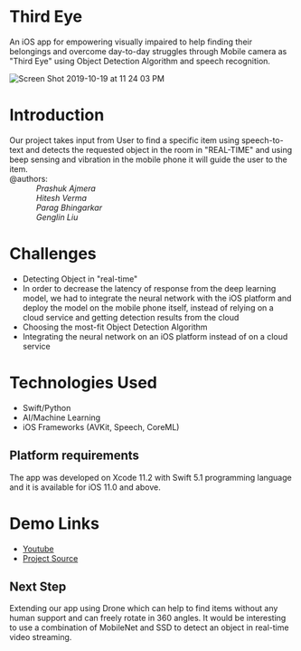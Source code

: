 # Third Eye

An iOS app for empowering visually impaired to help finding their belongings and overcome day-to-day struggles through Mobile camera as "Third Eye" using Object Detection Algorithm and speech recognition.

![Screen Shot 2019-10-19 at 11 24 03 PM](https://user-images.githubusercontent.com/17843556/67154305-f7201780-f2c7-11e9-9833-0eb273222a0a.png)
 
# Introduction
Our project takes input from User to find a specific item using speech-to-text and detects the requested object in the room in "REAL-TIME" and using beep sensing and vibration in the mobile phone it will guide the user to the item.<br/>
@authors: <br/>
&nbsp;&nbsp;&nbsp;&nbsp;&nbsp;&nbsp;&nbsp;&nbsp;&nbsp;&nbsp;&nbsp;&nbsp;<i>Prashuk Ajmera<br/>
&nbsp;&nbsp;&nbsp;&nbsp;&nbsp;&nbsp;&nbsp;&nbsp;&nbsp;&nbsp;&nbsp;&nbsp;Hitesh Verma<br/>
&nbsp;&nbsp;&nbsp;&nbsp;&nbsp;&nbsp;&nbsp;&nbsp;&nbsp;&nbsp;&nbsp;&nbsp;Parag Bhingarkar<br/>
&nbsp;&nbsp;&nbsp;&nbsp;&nbsp;&nbsp;&nbsp;&nbsp;&nbsp;&nbsp;&nbsp;&nbsp;Genglin Liu<br/></i>
         
# Challenges
- Detecting Object in "real-time"
- In order to decrease the latency of response from the deep learning model, we had to integrate the neural network with the iOS platform and deploy the model on the mobile phone itself, instead of relying on a cloud service and getting detection results from the cloud
- Choosing the most-fit Object Detection Algorithm
- Integrating the neural network on an iOS platform instead of on a cloud service

# Technologies Used
- Swift/Python
- AI/Machine Learning
- iOS Frameworks (AVKit, Speech, CoreML)

## Platform requirements
The app was developed on Xcode 11.2 with Swift 5.1 programming language and it is available for iOS 11.0 and above.

# Demo Links
- [Youtube](https://youtu.be/b543EcMP2SA)
- [Project Source](https://dashboard.hackumass.com/projects/54)

## Next Step
Extending our app using Drone which can help to find items without any human support and can freely rotate in 360 angles. It would be interesting to use a combination of MobileNet and SSD to detect an object in real-time video streaming.
